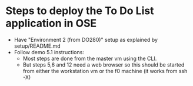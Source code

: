 # Steps to deploy the To Do List application in OSE

* Have "Environment 2 (from DO280)" setup as explained by setup/README.md
* Follow demo 5.1 instructions:
  * Most steps are done from the master vm using the CLI.
  * But steps 5,6 and 12 need a web browser so this should be started from either the workstation vm or the f0 machine (it works from ssh -X)


